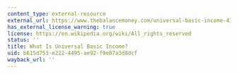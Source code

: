 ```yaml
---
content_type: external-resource
external_url: https://www.thebalancemoney.com/universal-basic-income-4160668
has_external_license_warning: true
license: https://en.wikipedia.org/wiki/All_rights_reserved
status: ''
title: What Is Universal Basic Income?
uid: b615d753-e222-4495-ae92-f9e07a3d8dcf
wayback_url: ''
---
```

